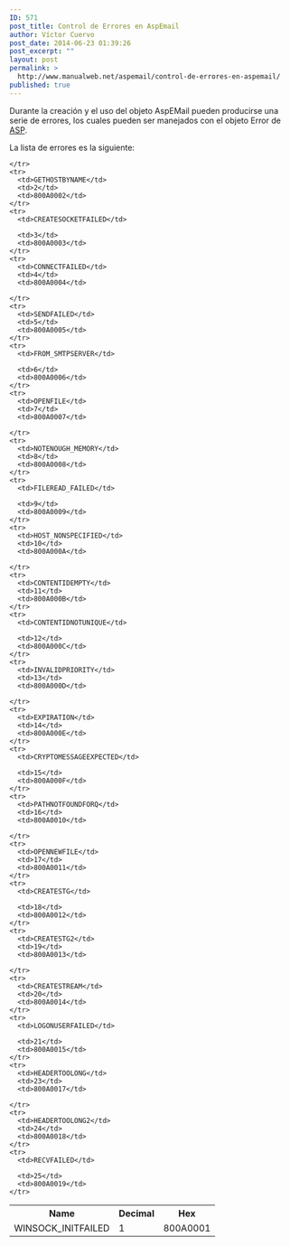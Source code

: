 ```yaml
---
ID: 571
post_title: Control de Errores en AspEmail
author: Víctor Cuervo
post_date: 2014-06-23 01:39:26
post_excerpt: ""
layout: post
permalink: >
  http://www.manualweb.net/aspemail/control-de-errores-en-aspemail/
published: true
---
```

Durante la creación y el uso del objeto AspEMail pueden producirse una serie de errores, los cuales pueden ser manejados con el objeto Error de <a href="/tag/serverpages/asp/" title="ASP">ASP</a>.

La lista de errores es la siguiente:

<table cellpadding="1" cellspacing="0">
    <tbody><tr> 
      <th>Name</th>
      <th>Decimal</th>
      <th>Hex</th>
    </tr>
    <tr> 
      <td>WINSOCK_INITFAILED</td>
      <td>1</td>
      <td>800A0001</td>

    </tr>
    <tr> 
      <td>GETHOSTBYNAME</td>
      <td>2</td>
      <td>800A0002</td>
    </tr>
    <tr> 
      <td>CREATESOCKETFAILED</td>

      <td>3</td>
      <td>800A0003</td>
    </tr>
    <tr> 
      <td>CONNECTFAILED</td>
      <td>4</td>
      <td>800A0004</td>

    </tr>
    <tr> 
      <td>SENDFAILED</td>
      <td>5</td>
      <td>800A0005</td>
    </tr>
    <tr> 
      <td>FROM_SMTPSERVER</td>

      <td>6</td>
      <td>800A0006</td>
    </tr>
    <tr> 
      <td>OPENFILE</td>
      <td>7</td>
      <td>800A0007</td>

    </tr>
    <tr> 
      <td>NOTENOUGH_MEMORY</td>
      <td>8</td>
      <td>800A0008</td>
    </tr>
    <tr> 
      <td>FILEREAD_FAILED</td>

      <td>9</td>
      <td>800A0009</td>
    </tr>
    <tr> 
      <td>HOST_NONSPECIFIED</td>
      <td>10</td>
      <td>800A000A</td>

    </tr>
    <tr> 
      <td>CONTENTIDEMPTY</td>
      <td>11</td>
      <td>800A000B</td>
    </tr>
    <tr> 
      <td>CONTENTIDNOTUNIQUE</td>

      <td>12</td>
      <td>800A000C</td>
    </tr>
    <tr> 
      <td>INVALIDPRIORITY</td>
      <td>13</td>
      <td>800A000D</td>

    </tr>
    <tr> 
      <td>EXPIRATION</td>
      <td>14</td>
      <td>800A000E</td>
    </tr>
    <tr> 
      <td>CRYPTOMESSAGEEXPECTED</td>

      <td>15</td>
      <td>800A000F</td>
    </tr>
    <tr> 
      <td>PATHNOTFOUNDFORQ</td>
      <td>16</td>
      <td>800A0010</td>

    </tr>
    <tr> 
      <td>OPENNEWFILE</td>
      <td>17</td>
      <td>800A0011</td>
    </tr>
    <tr> 
      <td>CREATESTG</td>

      <td>18</td>
      <td>800A0012</td>
    </tr>
    <tr> 
      <td>CREATESTG2</td>
      <td>19</td>
      <td>800A0013</td>

    </tr>
    <tr> 
      <td>CREATESTREAM</td>
      <td>20</td>
      <td>800A0014</td>
    </tr>
    <tr> 
      <td>LOGONUSERFAILED</td>

      <td>21</td>
      <td>800A0015</td>
    </tr>
    <tr> 
      <td>HEADERTOOLONG</td>
      <td>23</td>
      <td>800A0017</td>

    </tr>
    <tr> 
      <td>HEADERTOOLONG2</td>
      <td>24</td>
      <td>800A0018</td>
    </tr>
    <tr> 
      <td>RECVFAILED</td>

      <td>25</td>
      <td>800A0019</td>
    </tr>
  </tbody></table>